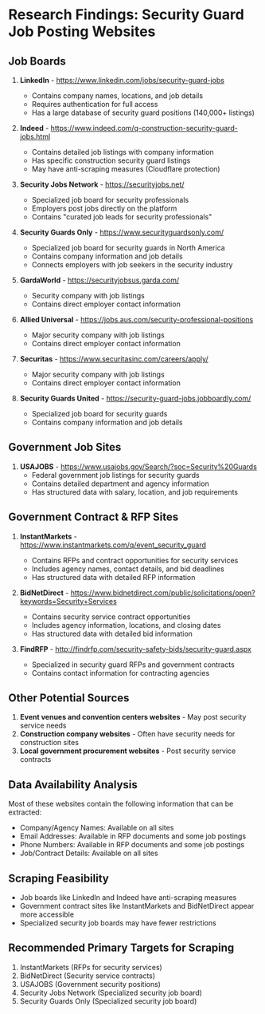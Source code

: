 # Research Findings: Security Guard Job Posting Websites

## Job Boards
1. **LinkedIn** - https://www.linkedin.com/jobs/security-guard-jobs
   - Contains company names, locations, and job details
   - Requires authentication for full access
   - Has a large database of security guard positions (140,000+ listings)

2. **Indeed** - https://www.indeed.com/q-construction-security-guard-jobs.html
   - Contains detailed job listings with company information
   - Has specific construction security guard listings
   - May have anti-scraping measures (Cloudflare protection)

3. **Security Jobs Network** - https://securityjobs.net/
   - Specialized job board for security professionals
   - Employers post jobs directly on the platform
   - Contains "curated job leads for security professionals"

4. **Security Guards Only** - https://www.securityguardsonly.com/
   - Specialized job board for security guards in North America
   - Contains company information and job details
   - Connects employers with job seekers in the security industry

5. **GardaWorld** - https://securityjobsus.garda.com/
   - Security company with job listings
   - Contains direct employer contact information

6. **Allied Universal** - https://jobs.aus.com/security-professional-positions
   - Major security company with job listings
   - Contains direct employer contact information

7. **Securitas** - https://www.securitasinc.com/careers/apply/
   - Major security company with job listings
   - Contains direct employer contact information

8. **Security Guards United** - https://security-guard-jobs.jobboardly.com/
   - Specialized job board for security guards
   - Contains company information and job details

## Government Job Sites
1. **USAJOBS** - https://www.usajobs.gov/Search/?soc=Security%20Guards
   - Federal government job listings for security guards
   - Contains detailed department and agency information
   - Has structured data with salary, location, and job requirements

## Government Contract & RFP Sites
1. **InstantMarkets** - https://www.instantmarkets.com/q/event_security_guard
   - Contains RFPs and contract opportunities for security services
   - Includes agency names, contact details, and bid deadlines
   - Has structured data with detailed RFP information

2. **BidNetDirect** - https://www.bidnetdirect.com/public/solicitations/open?keywords=Security+Services
   - Contains security service contract opportunities
   - Includes agency information, locations, and closing dates
   - Has structured data with detailed bid information

3. **FindRFP** - http://findrfp.com/security-safety-bids/security-guard.aspx
   - Specialized in security guard RFPs and government contracts
   - Contains contact information for contracting agencies

## Other Potential Sources
1. **Event venues and convention centers websites** - May post security service needs
2. **Construction company websites** - Often have security needs for construction sites
3. **Local government procurement websites** - Post security service contracts

## Data Availability Analysis
Most of these websites contain the following information that can be extracted:
- Company/Agency Names: Available on all sites
- Email Addresses: Available in RFP documents and some job postings
- Phone Numbers: Available in RFP documents and some job postings
- Job/Contract Details: Available on all sites

## Scraping Feasibility
- Job boards like LinkedIn and Indeed have anti-scraping measures
- Government contract sites like InstantMarkets and BidNetDirect appear more accessible
- Specialized security job boards may have fewer restrictions

## Recommended Primary Targets for Scraping
1. InstantMarkets (RFPs for security services)
2. BidNetDirect (Security service contracts)
3. USAJOBS (Government security positions)
4. Security Jobs Network (Specialized security job board)
5. Security Guards Only (Specialized security job board)
